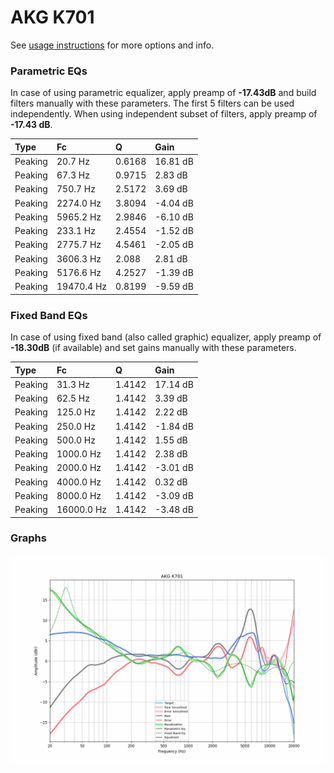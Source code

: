 # AKG K701
See [usage instructions](https://github.com/jaakkopasanen/AutoEq#usage) for more options and info.

### Parametric EQs
In case of using parametric equalizer, apply preamp of **-17.43dB** and build filters manually
with these parameters. The first 5 filters can be used independently.
When using independent subset of filters, apply preamp of **-17.43 dB**.

| Type    | Fc         |      Q | Gain     |
|:--------|:-----------|:-------|:---------|
| Peaking | 20.7 Hz    | 0.6168 | 16.81 dB |
| Peaking | 67.3 Hz    | 0.9715 | 2.83 dB  |
| Peaking | 750.7 Hz   | 2.5172 | 3.69 dB  |
| Peaking | 2274.0 Hz  | 3.8094 | -4.04 dB |
| Peaking | 5965.2 Hz  | 2.9846 | -6.10 dB |
| Peaking | 233.1 Hz   | 2.4554 | -1.52 dB |
| Peaking | 2775.7 Hz  | 4.5461 | -2.05 dB |
| Peaking | 3606.3 Hz  | 2.088  | 2.81 dB  |
| Peaking | 5176.6 Hz  | 4.2527 | -1.39 dB |
| Peaking | 19470.4 Hz | 0.8199 | -9.59 dB |

### Fixed Band EQs
In case of using fixed band (also called graphic) equalizer, apply preamp of **-18.30dB**
(if available) and set gains manually with these parameters.

| Type    | Fc         |      Q | Gain     |
|:--------|:-----------|:-------|:---------|
| Peaking | 31.3 Hz    | 1.4142 | 17.14 dB |
| Peaking | 62.5 Hz    | 1.4142 | 3.39 dB  |
| Peaking | 125.0 Hz   | 1.4142 | 2.22 dB  |
| Peaking | 250.0 Hz   | 1.4142 | -1.84 dB |
| Peaking | 500.0 Hz   | 1.4142 | 1.55 dB  |
| Peaking | 1000.0 Hz  | 1.4142 | 2.38 dB  |
| Peaking | 2000.0 Hz  | 1.4142 | -3.01 dB |
| Peaking | 4000.0 Hz  | 1.4142 | 0.32 dB  |
| Peaking | 8000.0 Hz  | 1.4142 | -3.09 dB |
| Peaking | 16000.0 Hz | 1.4142 | -3.48 dB |

### Graphs
![](./AKG%20K701.png)